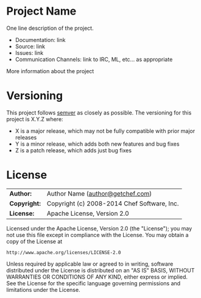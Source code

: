 # Project Name

One line description of the project.

* Documentation: link
* Source: link
* Issues: link
* Communication Channels: link to IRC, ML, etc... as appropriate

More information about the project

# Versioning

This project follows [semver](http://semver.org/) as closely as possible. The versioning for this project is X.Y.Z where:

* X is a major release, which may not be fully compatible with prior major releases
* Y is a minor release, which adds both new features and bug fixes
* Z is a patch release, which adds just bug fixes

# License

|                      |                                          |
|:---------------------|:-----------------------------------------|
| **Author:**          | Author Name (<author@getchef.com>)
| **Copyright:**       | Copyright (c) 2008-2014 Chef Software, Inc.
| **License:**         | Apache License, Version 2.0

Licensed under the Apache License, Version 2.0 (the "License");
you may not use this file except in compliance with the License.
You may obtain a copy of the License at

    http://www.apache.org/licenses/LICENSE-2.0

Unless required by applicable law or agreed to in writing, software
distributed under the License is distributed on an "AS IS" BASIS,
WITHOUT WARRANTIES OR CONDITIONS OF ANY KIND, either express or implied.
See the License for the specific language governing permissions and
limitations under the License.
